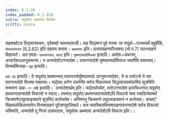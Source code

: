 ```yaml
---
index: 8.1.26
index_padded: 8.1.026
sutra: सपूर्वायाः प्रथमाया विभाषा
vritti: nyasa

---
```

सहशब्दोऽत्र विद्यमानवचनः, पृर्वशब्दो व्यवस्थावाची। सह विद्यमानं पूर्व यस्याः सा सपूर्वा--पञ्चम्यर्थे बहुव्रीहिः, `वोपसर्जनस्य` (6.3.82) इति सहस्य सभावः। `प्रथमायाः` इति। प्रत्ययग्रहणपरिभाषया (भो.प.7) तदन्तग्रहणं विज्ञायते। अत एवाह--`प्रथमान्तात् पदात्` इति। `युष्मदस्मदोर्विभाषा` इत्यादि। आदेशः=कथनम्, अन्दादेशःउअनुकथनम्। न अन्वादेशोऽनन्वादेशः। तत्रानन्वादेशे युष्मदस्मदोर्विभाधा भवतीति वक्तव्यम्।
किमर्थमित्याह--`इह` इत्यादि।

`सर्व एव` इत्यादि। ये सपूर्वात् प्रथमान्तात् पदात्परयोर्युष्मदस्मदोः प्राप्नुवन्त्यादेशाः, ये च ततोऽन्ये ते सव एवानत्वादेशे विभाषा वक्तव्याः।
यद्येवम् अनेन वचनेनैव सर्वत्र विकल्पस्य सिद्धत्वादपार्थकमिदं सूत्रमिति मन्ममान आह--`न तर्हि` इत्यादि। `अन्वादेशार्थम् इति। यद्येतन्नोच्येत, ततोऽनन्वादेश इत्यभिधानात् सपूर्वात् प्रथमान्तादन्वादेशे विकल्पो न स्यात्। तस्मात् सपूर्वात् प्रथमान्तादन्वादेशेऽपि विकल्पो यथा स्यादित्येवमर्थं क्रियमाणेऽप्युपसङ्ख्याने सूत्रमिदं कर्त्तव्यमेव। अस्मिंस्तु क्रियमाणे तदुपसङ्ख्यानं न कर्त्तव्यम्। कथम्? सिंहावलोकितत्यायेन विभाषाग्रहणं पूर्वत्राप्युपतिष्ठते। सत्र व्यवस्थितविभाषाग्रहणादनन्वादेशे सर्वत्र विकल्पो भविष्यति, अन्वादेशे तु नित्यं दान्नावादयः, सपूर्वायाः प्रथमाया अन्वादेशेऽपि विकल्प इति।।